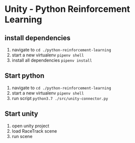 # Unity - Python Reinforcement Learning

## install dependencies
1. navigate to ```cd ./python-reinforcement-learning```
1. start a new virtualenv ```pipenv shell```
1. install all dependencies ```pipenv install```

## Start python
1. navigate to ```cd ./python-reinforcement-learning```
1. start a new virtualenv ```pipenv shell```
1. run script ```python3.7 ./src/unity-connector.py```

## Start unity
1. open unity project
1. load RaceTrack scene
1. run scene